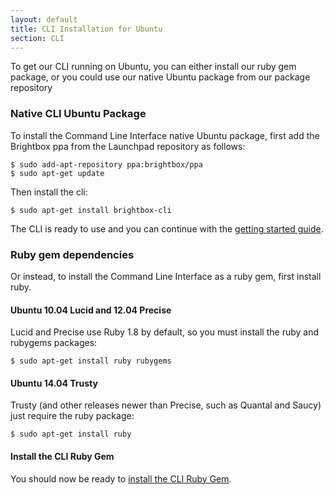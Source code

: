 ```yaml
---
layout: default
title: CLI Installation for Ubuntu
section: CLI
---
```


To get our CLI running on Ubuntu, you can either install our ruby gem package, or you could use our native Ubuntu package from our package repository

### Native CLI Ubuntu Package

To install the Command Line Interface native Ubuntu package, first add the Brightbox ppa from the Launchpad repository as follows:

    $ sudo add-apt-repository ppa:brightbox/ppa
    $ sudo apt-get update

Then install the cli:

    $ sudo apt-get install brightbox-cli

The CLI is ready to use and you can continue with the [getting started guide](/docs/guides/cli/getting-started/).

### Ruby gem dependencies

Or instead, to install the Command Line Interface as a ruby gem, first install ruby.

#### Ubuntu 10.04 Lucid and 12.04 Precise

Lucid and Precise use Ruby 1.8 by default, so you must install the ruby and rubygems packages:

    $ sudo apt-get install ruby rubygems

#### Ubuntu 14.04 Trusty

Trusty (and other releases newer than Precise, such as Quantal and Saucy) just require the ruby package:

    $ sudo apt-get install ruby

#### Install the CLI Ruby Gem

You should now be ready to [install the CLI Ruby Gem](/docs/guides/cli/installation-gem/).
